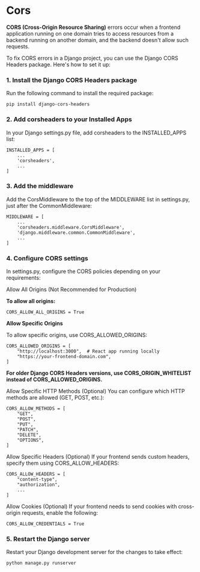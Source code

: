 # Cors
**CORS (Cross-Origin Resource Sharing)** errors occur when a frontend application running on one domain tries to access resources from a backend running on another domain, and the backend doesn't allow such requests.

To fix CORS errors in a Django project, you can use the Django CORS Headers package. Here's how to set it up:

### 1. Install the Django CORS Headers package
Run the following command to install the required package:

```
pip install django-cors-headers
```

### 2. Add corsheaders to your Installed Apps
In your Django settings.py file, add corsheaders to the INSTALLED_APPS list:

```
INSTALLED_APPS = [
    ...
    'corsheaders',
    ...
]
```

### 3. Add the middleware
Add the CorsMiddleware to the top of the MIDDLEWARE list in settings.py, just after the CommonMiddleware:


```
MIDDLEWARE = [
    ...
    'corsheaders.middleware.CorsMiddleware',
    'django.middleware.common.CommonMiddleware',
    ...
]
```

### 4. Configure CORS settings
In settings.py, configure the CORS policies depending on your requirements:

Allow All Origins (Not Recommended for Production)

**To allow all origins:**
```
CORS_ALLOW_ALL_ORIGINS = True
```

**Allow Specific Origins**

To allow specific origins, use CORS_ALLOWED_ORIGINS:

```
CORS_ALLOWED_ORIGINS = [
    "http://localhost:3000",  # React app running locally
    "https://your-frontend-domain.com",
]
```
**For older Django CORS Headers versions, use CORS_ORIGIN_WHITELIST instead of CORS_ALLOWED_ORIGINS.**

Allow Specific HTTP Methods (Optional)
You can configure which HTTP methods are allowed (GET, POST, etc.):

```
CORS_ALLOW_METHODS = [
    "GET",
    "POST",
    "PUT",
    "PATCH",
    "DELETE",
    "OPTIONS",
]
```
Allow Specific Headers (Optional)
If your frontend sends custom headers, specify them using CORS_ALLOW_HEADERS:

```
CORS_ALLOW_HEADERS = [
    "content-type",
    "authorization",
    ...
]
```

Allow Cookies (Optional)
If your frontend needs to send cookies with cross-origin requests, enable the following:

```
CORS_ALLOW_CREDENTIALS = True
```

### 5. Restart the Django server
Restart your Django development server for the changes to take effect:
```
python manage.py runserver
```
